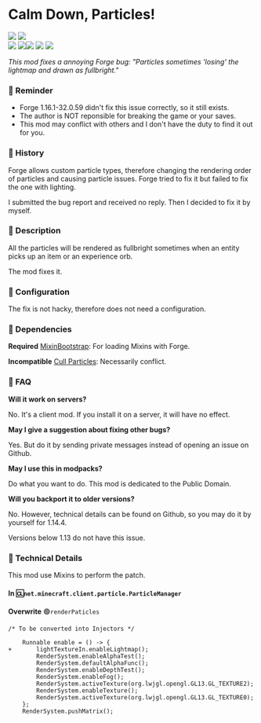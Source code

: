 Calm Down, Particles!
=====

[![][cf_downloads]][cf_link] ![][license]  
![][mod_version] ![][supported_mc_version]![][lts_mc_version] [![][modloader]][forge_link] [![][mixin]][mixin_link]

[cf_downloads]: http://cf.way2muchnoise.eu/full_calm-down-particles_downloads.svg
[cf_link]: https://www.curseforge.com/minecraft/mc-mods/calm-down-particles
[mod_version]: https://img.shields.io/badge/Mod%20Version-1.0-green.svg?style=flat-square
[supported_mc_version]: https://img.shields.io/badge/MC%20Version-1.16.1-darkblue.svg?style=flat-square
[lts_mc_version]: https://img.shields.io/badge/1.15.2-blue.svg?style=flat-square
[modloader]: https://img.shields.io/badge/Mod%20Loader-Forge-red.svg?style=flat-square
[forge_link]: https://files.minecraftforge.net/maven/net/minecraftforge/forge/index_1.16.1.html
[mixin]: https://img.shields.io/badge/Mixin-0.8.1-green.svg?style=flat-square
[mixin_link]: https://github.com/SpongePowered/Mixin/wiki
[side]: https://img.shields.io/badge/Side-client-yellow.svg?style=flat-square
[license]: https://img.shields.io/badge/License-Public%20Domain-green.svg?style=flat-square

*This mod fixes a annoying Forge bug: "Particles sometimes 'losing' the lightmap and drawn as fullbright."*

### 🔺 Reminder

- Forge 1.16.1-32.0.59 didn't fix this issue correctly, so it still exists.
- The author is NOT reponsible for breaking the game or your saves.
- This mod may conflict with others and I don't have the duty to find it out for you.

### 📜 History

Forge allows custom particle types, therefore changing the rendering order of particles and causing particle issues. Forge tried to fix it but failed to fix the one with lighting.

I submitted the bug report and received no reply. Then I decided to fix it by myself.

### 📖 Description

All the particles will be rendered as fullbright sometimes when an entity picks up an item or an experience orb.

The mod fixes it.

### 📝 Configuration

The fix is not hacky, therefore does not need a configuration.

### 🔗 Dependencies

**Required** [MixinBootstrap](https://www.curseforge.com/minecraft/mc-mods/mixinbootstrap): For loading Mixins with Forge.

**Incompatible** [Cull Particles](https://www.curseforge.com/minecraft/mc-mods/cull-particles): Necessarily conflict.

### 🤷 FAQ

**Will it work on servers?**

No. It's a client mod. If you install it on a server, it will have no effect.

**May I give a suggestion about fixing other bugs?**

Yes. But do it by sending private messages instead of opening an issue on Github.

**May I use this in modpacks?**

Do what you want to do. This mod is dedicated to the Public Domain.

**Will you backport it to older versions?**

No. However, technical details can be found on Github, so you may do it by yourself for 1.14.4.

Versions below 1.13 do not have this issue.

### 🧱 Technical Details

This mod use Mixins to perform the patch.

#### In 🆑`net.minecraft.client.particle.ParticleManager`

**Overwrite** 🟢`renderPaticles`

```plain
/* To be converted into Injectors */

    Runnable enable = () -> {
+       lightTextureIn.enableLightmap();
        RenderSystem.enableAlphaTest();
        RenderSystem.defaultAlphaFunc();
        RenderSystem.enableDepthTest();
        RenderSystem.enableFog();
        RenderSystem.activeTexture(org.lwjgl.opengl.GL13.GL_TEXTURE2);
        RenderSystem.enableTexture();
        RenderSystem.activeTexture(org.lwjgl.opengl.GL13.GL_TEXTURE0);
    };
    RenderSystem.pushMatrix();
```
